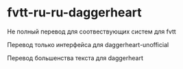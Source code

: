 # fvtt-ru-ru-daggerheart
Не полный перевод для соотвествующих систем для fvtt

Перевод только интерфейса для daggerheart-unofficial

Перевод большенства текста для daggerheart
